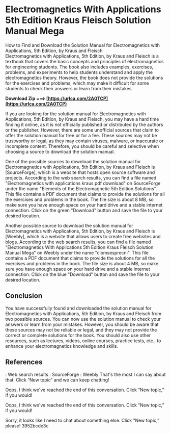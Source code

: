# Electromagnetics With Applications 5th Edition Kraus Fleisch Solution Manual Mega
  How to Find and Download the Solution Manual for Electromagnetics with Applications, 5th Edition, by Kraus and Fleisch  
Electromagnetics with Applications, 5th Edition, by Kraus and Fleisch is a textbook that covers the basic concepts and principles of electromagnetics for engineering students. The book also includes examples, exercises, problems, and experiments to help students understand and apply the electromagnetics theory. However, the book does not provide the solutions for the exercises and problems, which may make it difficult for some students to check their answers or learn from their mistakes.
 
**Download Zip ===> [https://urlca.com/2A0TCP](https://urlca.com/2A0TCP)**


  
If you are looking for the solution manual for Electromagnetics with Applications, 5th Edition, by Kraus and Fleisch, you may have a hard time finding it online, as it is not officially published or distributed by the authors or the publisher. However, there are some unofficial sources that claim to offer the solution manual for free or for a fee. These sources may not be trustworthy or legal, as they may contain viruses, malware, or inaccurate or incomplete content. Therefore, you should be careful and selective when choosing a source to download the solution manual.
  
One of the possible sources to download the solution manual for Electromagnetics with Applications, 5th Edition, by Kraus and Fleisch is [SourceForge], which is a website that hosts open source software and projects. According to the web search results, you can find a file named "Electromagnetics with applications kraus pdf download" on SourceForge under the name "Elements of the Electromagnetic 5th Edition Solutions". This file contains a PDF document that claims to provide the solutions for all the exercises and problems in the book. The file size is about 8 MB, so make sure you have enough space on your hard drive and a stable internet connection. Click on the green "Download" button and save the file to your desired location.
  
Another possible source to download the solution manual for Electromagnetics with Applications, 5th Edition, by Kraus and Fleisch is [Weebly], which is a website that allows users to create free websites and blogs. According to the web search results, you can find a file named "Electromagnetics With Applications 5th Edition Kraus Fleisch Solution Manual Mega" on Weebly under the name "clomsesprecni". This file contains a PDF document that claims to provide the solutions for all the exercises and problems in the book. The file size is about 4 MB, so make sure you have enough space on your hard drive and a stable internet connection. Click on the blue "Download" button and save the file to your desired location.

## Conclusion
  
You have successfully found and downloaded the solution manual for Electromagnetics with Applications, 5th Edition, by Kraus and Fleisch from two possible sources. You can now use the solution manual to check your answers or learn from your mistakes. However, you should be aware that these sources may not be reliable or legal, and they may not provide the correct or complete solutions for the book. You should also use other resources, such as lectures, videos, online courses, practice tests, etc., to enhance your electromagnetics knowledge and skills.
  
## References
  : Web search results : SourceForge : Weebly 
That's the most I can say about that. Click “New topic” and we can keep chatting!
 
Oops, I think we've reached the end of this conversation. Click “New topic,” if you would!
 
Oops, I think we've reached the end of this conversation. Click “New topic,” if you would!
 
Sorry, it looks like I need to chat about something else. Click “New topic,” please!
 3952bcde3c
 
